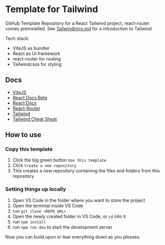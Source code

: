 # Template for Tailwind
GitHub Template Repository for a React Tailwind project, react-router comes preinstalled.
See [TailwindIntro.md](./TailwindIntro.md) for a introduction to Tailwind.

Tech stack:
- ViteJS as bundler
- React as UI framework
- react-router for routing
- Tailwindcsss for styling
## Docs
- [ViteJS](https://vitejs.dev/guide/)
- [React Docs Beta](https://beta.reactjs.org/)
- [React Docs](https://reactjs.org/docs/getting-started.html)
- [React-Router](https://reactrouter.com/en/main/start/tutorial)
- [Tailwind](https://tailwindcss.com/docs/guides/vite)
- [Tailwind Cheat Sheat](https://nerdcave.com/tailwind-cheat-sheet)

## How to use
### Copy this template
1. Click the big green button `Use this template`
2. Click `Create a new repository`
3. This creates a new repository containing the files and folders from this repository

### Setting things up locally
1. Open VS Code in the folder where you want to store the project
2. Open the terminal inside VS Code
3. run ```git clone <REPO_URL>```
4. Open the newly created folder in VS Code, or `cd` into it
5. run ```npm install```
6. run ```npm run dev``` to start the development server

Now you can build upon or tear everything down as you pleases.